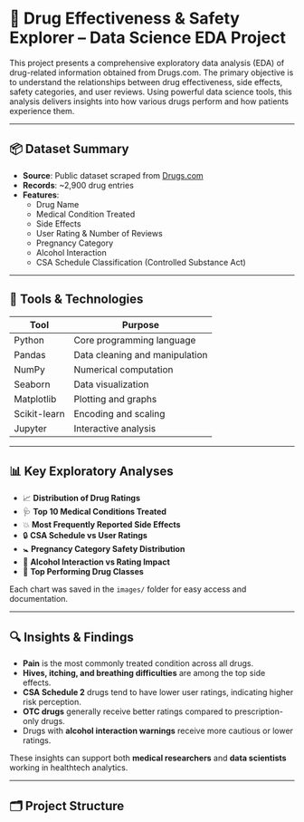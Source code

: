 # 💊 Drug Effectiveness & Safety Explorer – Data Science EDA Project

This project presents a comprehensive exploratory data analysis (EDA) of drug-related information obtained from Drugs.com. The primary objective is to understand the relationships between drug effectiveness, side effects, safety categories, and user reviews. Using powerful data science tools, this analysis delivers insights into how various drugs perform and how patients experience them.

---

## 📦 Dataset Summary

- **Source**: Public dataset scraped from [Drugs.com](https://www.drugs.com/)
- **Records**: ~2,900 drug entries
- **Features**:
  - Drug Name
  - Medical Condition Treated
  - Side Effects
  - User Rating & Number of Reviews
  - Pregnancy Category
  - Alcohol Interaction
  - CSA Schedule Classification (Controlled Substance Act)

---

## 🧰 Tools & Technologies

| Tool        | Purpose                          |
|-------------|----------------------------------|
| Python      | Core programming language        |
| Pandas      | Data cleaning and manipulation   |
| NumPy       | Numerical computation            |
| Seaborn     | Data visualization               |
| Matplotlib  | Plotting and graphs              |
| Scikit-learn| Encoding and scaling             |
| Jupyter     | Interactive analysis             |

---

## 📊 Key Exploratory Analyses

- 📈 **Distribution of Drug Ratings**
- 🩺 **Top 10 Medical Conditions Treated**
- 💥 **Most Frequently Reported Side Effects**
- 🔒 **CSA Schedule vs User Ratings**
- 🚼 **Pregnancy Category Safety Distribution**
- 🍷 **Alcohol Interaction vs Rating Impact**
- 🌿 **Top Performing Drug Classes**

Each chart was saved in the `images/` folder for easy access and documentation.

---

## 🔍 Insights & Findings

- **Pain** is the most commonly treated condition across all drugs.
- **Hives, itching, and breathing difficulties** are among the top side effects.
- **CSA Schedule 2** drugs tend to have lower user ratings, indicating higher risk perception.
- **OTC drugs** generally receive better ratings compared to prescription-only drugs.
- Drugs with **alcohol interaction warnings** receive more cautious or lower ratings.

These insights can support both **medical researchers** and **data scientists** working in healthtech analytics.

---

## 🗂️ Project Structure

